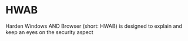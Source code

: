 # HWAB
Harden Windows AND Browser (short: HWAB) is designed to explain and keep an eyes on the security aspect 
